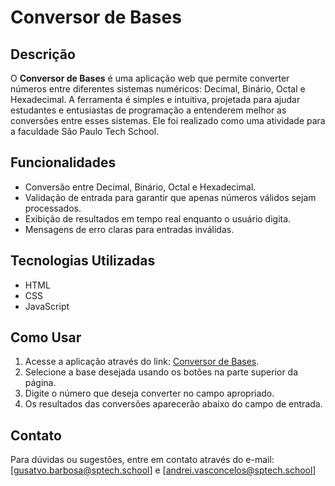 # Conversor de Bases

## Descrição

O **Conversor de Bases** é uma aplicação web que permite converter números entre diferentes sistemas numéricos: Decimal, Binário, Octal e Hexadecimal. 
A ferramenta é simples e intuitiva, projetada para ajudar estudantes e entusiastas de programação a entenderem melhor as conversões entre esses sistemas.
Ele foi realizado como uma atividade para a faculdade São Paulo Tech School.

## Funcionalidades

- Conversão entre Decimal, Binário, Octal e Hexadecimal.
- Validação de entrada para garantir que apenas números válidos sejam processados.
- Exibição de resultados em tempo real enquanto o usuário digita.
- Mensagens de erro claras para entradas inválidas.

## Tecnologias Utilizadas

- HTML
- CSS
- JavaScript

## Como Usar

1. Acesse a aplicação através do link: [Conversor de Bases](https://gustavosptech.github.io/Conversor_de_Bases/Conversor.html).
2. Selecione a base desejada usando os botões na parte superior da página.
3. Digite o número que deseja converter no campo apropriado.
4. Os resultados das conversões aparecerão abaixo do campo de entrada.

## Contato
Para dúvidas ou sugestões, entre em contato através do e-mail: [gusatvo.barbosa@sptech.school] e [andrei.vasconcelos@sptech.school]
